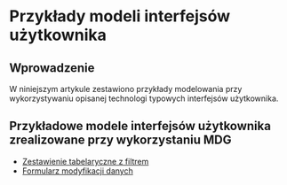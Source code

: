 # Przykłady modeli interfejsów użytkownika

## Wprowadzenie

W niniejszym artykule zestawiono przykłady modelowania przy wykorzystywaniu opisanej technologi typowych interfejsów użytkownika.

## Przykładowe modele interfejsów użytkownika zrealizowane przy wykorzystaniu MDG

* [Zestawienie tabelaryczne z filtrem](./table-view.md)
* [Formularz modyfikacji danych](./form-data.md)
